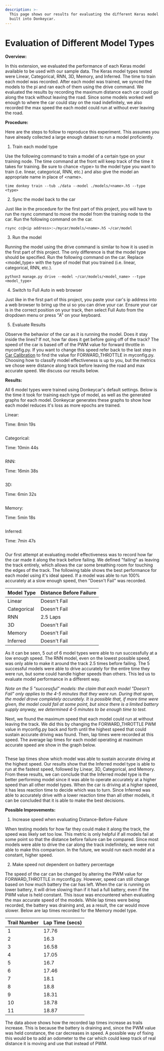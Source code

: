 ```yaml
---
description: >-
  This page shows our results for evaluating the different Keras model types
  built into Donkeycar.
---
```


# Evaluation of Different Model Types

**Overview:**

In this extension, we evaluated the performance of each Keras model available to be used with our sample data. The Keras model types tested were Linear, Categorical, RNN, 3D, Memory, and Inferred. The time to train each model was recorded. After each model was trained, we synced the models to the pi and ran each of them using the drive command. We evaluated the results by recording the maximum distance each car could go along the track without leaving the road. Since some models worked well enough to where the car could stay on the road indefinitely, we also recorded the max speed the each model could run at without ever leaving the road.&#x20;

**Procedure:**

Here are the steps to follow to reproduce this experiment. This assumes you have already collected a large enough dataset to run a model proficiently.

1. Train each model type

Use the following command to train a model of a certain type on your training node. The time command at the front will keep track of the time it takes for training. Be sure to chance \<type> to the model type you want to train (i.e. linear, categorical, RNN, etc.) and also give the model an appropriate name in place of \<name>.

```
time donkey train --tub ./data --model ./models/<name>.h5 --type <type>
```

2. Sync the model back to the car

Just like in the procedure for the first part of this project, you will have to run the rsync command to move the model from the training node to the car. Run the following command on the car.

```
rsync cc@<ip address>:~/mycar/models/<name>.h5 ~/car/model
```

3. Run the model

Running the model using the drive command is similar to how it is used in the first part of this project. The only difference is that the model type should be specified. Run the following command on the car. Replace \<model\_type> with the type of model that you trained (i.e. linear, categorical, RNN, etc.).

```
python3 manage.py drive --model ~/car/models/<model_name> --type <model_type>
```

4. Switch to Full Auto in web browser

Just like in the first part of this project, you paste your car's ip address into a web browser to bring up the ui so you can drive your car. Ensure your car is in the correct position on your track, then select Full Auto from the dropdown menu or press "A" on your keyboard.

5. Evaluate Results

Observe the behavior of the car as it is running the model. Does it stay inside the lines? If not, how far does it get before going off of the track? The speed of the car is based off of the PWM value for forward throttle in myconfig.py. If you want to change this speed refer back to the last step in [Car Calibration](../../classroom-pathway/car-calibration.md) to find the value for FORWARD\_THROTTLE in myconfig.py. Choosing how to classify model effectiveness is up to you, but the metrics we chose were distance along track before leaving the road and max accurate speed. We discuss our results below.

**Results:**

All 6 model types were trained using Donkeycar's default settings. Below is the time it took for training each type of model, as well as the generated graphs for each model. Donkeycar generates these graphs to show how each model reduces it's loss as more epochs are trained.

Linear:

Time: 8min 19s

<figure><img src="../../../../../.gitbook/assets/linear.png" alt=""><figcaption></figcaption></figure>

Categorical:

Time: 10min 44s

<figure><img src="../../../../../.gitbook/assets/categorical.png" alt=""><figcaption></figcaption></figure>

RNN:

Time: 16min 38s

<figure><img src="../../../../../.gitbook/assets/rnn.png" alt=""><figcaption></figcaption></figure>

3D:

Time: 6min 32s

<figure><img src="../../../../../.gitbook/assets/3d.png" alt=""><figcaption></figcaption></figure>

Memory:

Time: 5min 18s

<figure><img src="../../../../../.gitbook/assets/memory.png" alt=""><figcaption></figcaption></figure>

Inferred:

Time: 7min 47s

<figure><img src="../../../../../.gitbook/assets/inferred.png" alt=""><figcaption></figcaption></figure>

Our first attempt at evaluating model effectiveness was to record how far the car made it along the track before failing. We defined "failing" as leaving the track entirely, which allows the car some breathing room for touching the edges of the track. The following table shows the best performance for each model using it's ideal speed. If a model was able to run 100% accurately at a slow enough speed, then "Doesn't Fail" was recorded.

| Model Type  | Distance Before Failure |
| ----------- | ----------------------- |
| Linear      | Doesn't Fail            |
| Categorical | Doesn't Fail            |
| RNN         | 2.5 Laps                |
| 3D          | Doesn't Fail            |
| Memory      | Doesn't Fail            |
| Inferred    | Doesn't Fail            |

As it can be seen, 5 out of 6 model types were able to run successfully at a low enough speed. The RNN model, even on the lowest possible speed, was only able to make it around the track 2.5 times before failing. The 5 successful models were able to drive accurately for the entire time they were run, but some could handle higher speeds than others. This led us to evaluate model performance in a different way.

_Note on the 5 "successful" models: the claim that each model "Doesn't Fail" only applies to the 4-5 minutes that they were run. During that span, the model drove completely accurately. It is possible that, if more time were given, the model could fail at some point, but since there is a limited battery supply anyway, we determined 4-5 minutes to be enough time to test._

Next, we found the maximum speed that each model could run at without leaving the track. We did this by changing the FORWARD\_THROTTLE PWM value in myconfig.py back and forth until the highest speed that could sustain accurate driving was found. Then, lap times were recorded at this speed. The average lap times for each model operating at maximum accurate speed are show in the graph below.

<figure><img src="../../../../../.gitbook/assets/Average Lap Times for each Model.png" alt=""><figcaption></figcaption></figure>

These lap times show which model was able to sustain accurate driving at the highest speed. Our results show that the Inferred model type is able to run at the fastest speed, followed by Linear, 3D, Categorical, and Memory. From these results, we can conclude that the Inferred model type is the better performing model since it was able to operate accurately at a higher speed than all other model types. When the car is driving at a higher speed, it has less reaction time to decide which was to turn. Since Inferred was able to accurately drive with a lower reaction time than all other models, it can be concluded that it is able to make the best decisions.

**Possible Improvements:**

1. Increase speed when evaluating Distance-Before-Failure

When testing models for how far they could make it along the track, the speed was likely set too low. This metric is only helpful if all models fail at some point so that the distance before failure can be compared. Since most models were able to drive the car along the track indefinitely, we were not able to make this comparison. In the future, we would run each model at a constant, higher speed.

2. Make speed not dependent on battery percentage

The speed of the car can be changed by altering the PWM value for FORWARD\_THROTTLE in myconfig.py. However, speed can still change based on how much battery the car has left. When the car is running on lower battery, it will drive slowing than if it had a full battery, even if the PWM value is held constant. This issue was encountered when evaluating the max accurate speed of the models. While lap times were being recorded, the battery was draining and, as a result, the car would move slower. Below are lap times recorded for the Memory model type.

| Trail Number | Lap Time (secs) |
| ------------ | --------------- |
| 1            | 17.76           |
| 2            | 16.3            |
| 3            | 16.58           |
| 4            | 17.05           |
| 5            | 16.7            |
| 6            | 17.46           |
| 7            | 18.1            |
| 8            | 18.8            |
| 9            | 18.31           |
| 10           | 18.78           |
| 11           | 18.87           |

The data above shows how the recorded lap times increase as trails increase. This is because the battery is draining and, since the PWM value was held constance, the car decreases in speed. A possible way of fixing this would be to add an odometer to the car which could keep track of real distance it is moving and use that instead of PWM.
